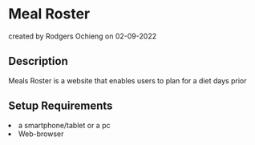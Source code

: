 
<h1>Meal Roster</h1>

created by Rodgers Ochieng on 02-09-2022

<h2>Description</h2>

Meals Roster is a website that enables users to plan for a diet  days prior 

<h2>Setup Requirements</h2>
 
 <li>a smartphone/tablet or a pc </li>
 <li>Web-browser </li>
 